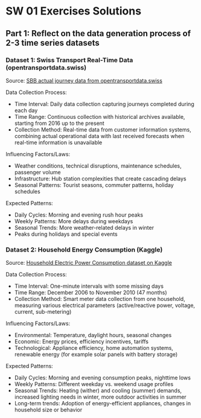 # SW 01 Exercises Solutions

## Part 1: Reflect on the data generation process of 2-3 time series datasets

### Dataset 1: Swiss Transport Real-Time Data (opentransportdata.swiss)

Source: [SBB  actual journey data from opentransportdata.swiss](https://data.opentransportdata.swiss/dataset/istdaten)

Data Collection Process: 
- Time Interval: Daily data collection capturing journeys completed during each day
- Time Range: Continuous collection with historical archives available, starting from 2016 up to the present
- Collection Method: Real-time data from customer information systems, combining actual operational data with last received forecasts when real-time information is unavailable

Influencing Factors/Laws:
- Weather conditions, technical disruptions, maintenance schedules, passenger volume
- Infrastructure: Hub station complexities that create cascading delays
- Seasonal Patterns: Tourist seasons, commuter patterns, holiday schedules

Expected Patterns:
- Daily Cycles: Morning and evening rush hour peaks
- Weekly Patterns: More delays during weekdays
- Seasonal Trends: More weather-related delays in winter
- Peaks during holidays and special events

### Dataset 2: Household Energy Consumption (Kaggle)

Source: [Household Electric Power Consumption dataset on Kaggle](https://www.kaggle.com/datasets/uciml/electric-power-consumption-data-set)

Data Collection Process: 
- Time Interval: One-minute intervals with some missing days
- Time Range: December 2006 to November 2010 (47 months)
- Collection Method: Smart meter data collection from one household, measuring various electrical parameters (active/reactive power, voltage, current, sub-metering)

Influencing Factors/Laws:
- Environmental: Temperature, daylight hours, seasonal changes
- Economic: Energy prices, efficiency incentives, tariffs
- Technological: Appliance efficiency, home automation systems, renewable energy (for example solar panels with battery storage)

Expected Patterns:
- Daily Cycles: Morning and evening consumption peaks, nighttime lows
- Weekly Patterns: Different weekday vs. weekend usage profiles
- Seasonal Trends: Heating (wither) and cooling (summer) demands, increased lighting needs in winter, more outdoor activities in summer
- Long-term trends: Adoption of energy-efficient appliances, changes in household size or behavior